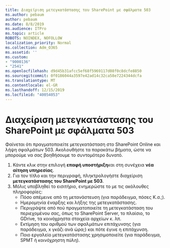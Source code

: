 ```yaml
---
title: Διαχείριση μετεγκατάστασης του SharePoint με σφάλματα 503
ms.author: pebaum
author: pebaum
ms.date: 8/8/2019
ms.audience: ITPro
ms.topic: article
ROBOTS: NOINDEX, NOFOLLOW
localization_priority: Normal
ms.collection: Adm_O365
ms.assetid: ''
ms.custom:
- "9000136"
- "2541"
ms.openlocfilehash: d9d45b31afcc5ef68f5969117d08f0c8dcfe8850
ms.sourcegitcommit: 0f0186044a3597e42ad14c32ca58e7224344dcfa
ms.translationtype: MT
ms.contentlocale: el-GR
ms.lasthandoff: 12/15/2019
ms.locfileid: "40054053"
---
```

# <a name="sharepoint-migration-throttling-with-503-errors"></a>Διαχείριση μετεγκατάστασης του SharePoint με σφάλματα 503

Φαίνεται ότι πραγματοποιείτε μετεγκατάσταση στο SharePoint Online και λήψη σφαλμάτων 503. Ακολουθήστε τα παρακάτω βήματα, ώστε να μπορούμε να σας βοηθήσουμε το συντομότερο δυνατό. 

1. Κάντε κλικ στην επιλογή **επαφή υποστήριξη**και στη συνέχεια **νέα αίτηση υπηρεσίας**.
2. Για τον τίτλο και την περιγραφή, πληκτρολογήστε διαχείριση **μετεγκατάστασης του SharePoint με 503**.
3. Μόλις υποβληθεί το εισιτήριο, ενημερώστε το με τις ακόλουθες πληροφορίες:
    - Πόσο απέμεινε από τη μετανάστευση (για παράδειγμα, πόσες Κ.σ.;).
    - Ημερομηνία έναρξης και λήξης της μετεγκατάστασης.
    - Περιγράψτε από πού πραγματοποιείτε τη μετεγκατάσταση του περιεχομένου σας, όπως το SharePoint Server, το πλαίσιο, το GDrive, τα κοινόχρηστα στοιχεία αρχείων κ. λπ.
    - Εκτίμηση του αριθμού των σφαλμάτων επιτάχυνσης (για παράδειγμα, x γκάζι ανά ώρα;) και πότε έγινε η επιτάχυνση.
    - Ποιο εργαλείο μετεγκατάστασης χρησιμοποιείτε (για παράδειγμα, SPMT ή κοινόχρηστη πύλη).


